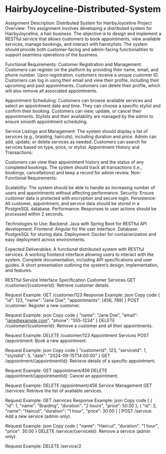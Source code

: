 # HairbyJoyceline-Distributed-System

Assignment Description: Distributed System for HairbyJoyceline
Project Overview: This assignment involves developing a distributed system for HairbyJoyceline, a hair business. The objective is to design and implement a RESTful service that allows customers to book appointments, view available services, manage bookings, and interact with hairstylists. The system should provide both customer-facing and admin-facing functionalities to support seamless operations of the business.

Functional Requirements:
Customer Registration and Management:
Customers can register on the platform by providing their name, email, and phone number.
Upon registration, customers receive a unique customer ID.
Customers can log in using their email and view their profile, including their upcoming and past appointments.
Customers can delete their profile, which will also remove all associated appointments.

Appointment Scheduling:
Customers can browse available services and select an appointment date and time.
They can choose a specific stylist and confirm their booking.
Customers can view, update, or cancel their appointments.
Stylists and their availability are managed by the admin to ensure smooth appointment scheduling.

Service Listings and Management:
The system should display a list of services (e.g., braiding, haircuts), including duration and price.
Admin can add, update, or delete services as needed.
Customers can search for services based on type, price, or stylist.
Appointment History and Transactions:

Customers can view their appointment history and the status of any completed bookings.
The system should track all transactions (i.e., bookings, cancellations) and keep a record for admin review.
Non-Functional Requirements:

Scalability: The system should be able to handle an increasing number of users and appointments without affecting performance.
Security: Ensure customer data is protected with encryption and secure login.
Persistence: All customer, appointment, and service data should be stored in a PostgreSQL database.
Performance: Responses to user actions should be processed within 2 seconds.

Technologies to Use:
Backend: Java with Spring Boot for RESTful API development.
Frontend: Angular for the user interface.
Database: PostgreSQL for storing data.
Deployment: Docker for containerization and easy deployment across environments.

Expected Deliverables:
A functional distributed system with RESTful services.
A working frontend interface allowing users to interact with the system.
Complete documentation, including API specifications and user guides.
A short presentation outlining the system’s design, implementation, and features.

RESTful Service Interface Specification
Customer Services
GET /customer/{customerId}: Retrieve customer details.

Request Example: GET /customer/123
Response Example:
json
Copy code
{
  "id": 123,
  "name": "Jane Doe",
  "appointments": [456, 789]
}
POST /customer: Register a new customer.

Request Example:
json
Copy code
{
  "name": "Jane Doe",
  "email": "jane@example.com",
  "phone": "555-1234"
}
DELETE /customer/{customerId}: Remove a customer and all their appointments.

Request Example: DELETE /customer/123
Appointment Services
POST /appointment: Book a new appointment.

Request Example:
json
Copy code
{
  "customerId": 123,
  "serviceId": 1,
  "stylistId": 5,
  "date": "2024-09-15T14:00:00"
}
GET /appointment/{appointmentId}: Retrieve details of a specific appointment.

Request Example: GET /appointment/456
DELETE /appointment/{appointmentId}: Cancel an appointment.

Request Example: DELETE /appointment/456
Service Management
GET /services: Retrieve the list of available services.

Request Example: GET /services
Response Example:
json
Copy code
[
  {
    "id": 1,
    "name": "Braiding",
    "duration": "2 hours",
    "price": 50.00
  },
  {
    "id": 2,
    "name": "Haircut",
    "duration": "1 hour",
    "price": 30.00
  }
]
POST /service: Add a new service (admin only).

Request Example:
json
Copy code
{
  "name": "Haircut",
  "duration": "1 hour",
  "price": 30.00
}
DELETE /service/{serviceId}: Remove a service (admin only).

Request Example: DELETE /service/2
